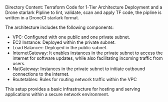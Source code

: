 Directory Content: Terraform Code for 1-Tier Architecture Deployment and a Drone starlark Pipline to lint, validate, scan and apply TF code, the pipline is written in a DroneCI starlark format.

The architecture includes the following components:

* VPC: Configured with one public and one private subnet.
* EC2 Instance: Deployed within the private subnet.
* Load Balancer: Deployed in the public subnet.
* InternetGateway: It enables instances in the private subnet to access the internet for software updates, while also facilitating incoming traffic from users.
* NatGateway: Instances in the private subnet to initiate outbound connections to the internet.
* Routetables: Rules for routing network traffic within the VPC

This setup provides a basic infrastructure for hosting and serving applications within a secure network environment.

